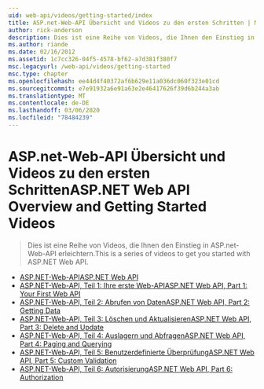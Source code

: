 ```yaml
---
uid: web-api/videos/getting-started/index
title: ASP.net-Web-API Übersicht und Videos zu den ersten Schritten | Microsoft-Dokumentation
author: rick-anderson
description: Dies ist eine Reihe von Videos, die Ihnen den Einstieg in ASP.net-Web-API erleichtern.
ms.author: riande
ms.date: 02/16/2012
ms.assetid: 1c7cc326-04f5-4578-bf62-a7d381f380f7
msc.legacyurl: /web-api/videos/getting-started
msc.type: chapter
ms.openlocfilehash: ee44d4f40372af6b629e11a036dc060f323e01cd
ms.sourcegitcommit: e7e91932a6e91a63e2e46417626f39d6b244a3ab
ms.translationtype: MT
ms.contentlocale: de-DE
ms.lasthandoff: 03/06/2020
ms.locfileid: "78484239"
---
```

# <a name="aspnet-web-api-overview-and-getting-started-videos"></a><span data-ttu-id="ee269-103">ASP.net-Web-API Übersicht und Videos zu den ersten Schritten</span><span class="sxs-lookup"><span data-stu-id="ee269-103">ASP.NET Web API Overview and Getting Started Videos</span></span>

> <span data-ttu-id="ee269-104">Dies ist eine Reihe von Videos, die Ihnen den Einstieg in ASP.net-Web-API erleichtern.</span><span class="sxs-lookup"><span data-stu-id="ee269-104">This is a series of videos to get you started with ASP.NET Web API.</span></span>

- [<span data-ttu-id="ee269-105">ASP.NET-Web-API</span><span class="sxs-lookup"><span data-stu-id="ee269-105">ASP.NET Web API</span></span>](aspnet-web-api.md)
- [<span data-ttu-id="ee269-106">ASP.NET-Web-API, Teil 1: Ihre erste Web-API</span><span class="sxs-lookup"><span data-stu-id="ee269-106">ASP.NET Web API, Part 1: Your First Web API</span></span>](your-first-web-api.md)
- [<span data-ttu-id="ee269-107">ASP.NET-Web-API, Teil 2: Abrufen von Daten</span><span class="sxs-lookup"><span data-stu-id="ee269-107">ASP.NET Web API, Part 2: Getting Data</span></span>](getting-data.md)
- [<span data-ttu-id="ee269-108">ASP.NET-Web-API, Teil 3: Löschen und Aktualisieren</span><span class="sxs-lookup"><span data-stu-id="ee269-108">ASP.NET Web API, Part 3: Delete and Update</span></span>](delete-and-update.md)
- [<span data-ttu-id="ee269-109">ASP.NET-Web-API, Teil 4: Auslagern und Abfragen</span><span class="sxs-lookup"><span data-stu-id="ee269-109">ASP.NET Web API, Part 4: Paging and Querying</span></span>](paging-and-querying.md)
- [<span data-ttu-id="ee269-110">ASP.NET-Web-API, Teil 5: Benutzerdefinierte Überprüfung</span><span class="sxs-lookup"><span data-stu-id="ee269-110">ASP.NET Web API, Part 5: Custom Validation</span></span>](custom-validation.md)
- [<span data-ttu-id="ee269-111">ASP.NET-Web-API, Teil 6: Autorisierung</span><span class="sxs-lookup"><span data-stu-id="ee269-111">ASP.NET Web API, Part 6: Authorization</span></span>](authorization.md)
